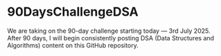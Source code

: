# 90DaysChallengeDSA
We are taking on the 90-day challenge starting today — 3rd July 2025. After 90 days, I will begin consistently posting DSA (Data Structures and Algorithms) content on this GitHub repository.
